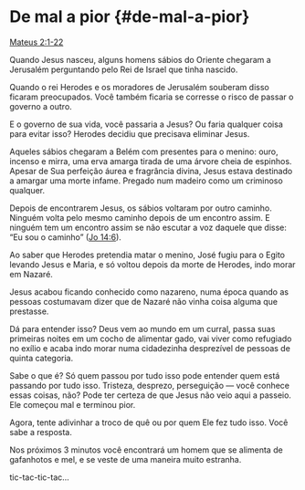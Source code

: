 # De mal a pior {#de-mal-a-pior}

[Mateus 2:1-22](http://bibliaonline.com.br/acf/mt/2/1-22)

Quando Jesus nasceu, alguns homens sábios do Oriente chegaram a Jerusalém perguntando pelo Rei de Israel que tinha nascido.

Quando o rei Herodes e os moradores de Jerusalém souberam disso ficaram preocupados. Você também ficaria se corresse o risco de passar o governo a outro.

E o governo de sua vida, você passaria a Jesus? Ou faria qualquer coisa para evitar isso? Herodes decidiu que precisava eliminar Jesus.

Aqueles sábios chegaram a Belém com presentes para o menino: ouro, incenso e mirra, uma erva amarga tirada de uma árvore cheia de espinhos. Apesar de Sua perfeição áurea e fragrância divina, Jesus estava destinado a amargar uma morte infame. Pregado num madeiro como um criminoso qualquer.

Depois de encontrarem Jesus, os sábios voltaram por outro caminho. Ninguém volta pelo mesmo caminho depois de um encontro assim. E ninguém tem um encontro assim se não escutar a voz daquele que disse: “Eu sou o caminho” ([Jo 14:6](http://bibliaonline.com.br/acf/jo/14/6)).

Ao saber que Herodes pretendia matar o menino, José fugiu para o Egito levando Jesus e Maria, e só voltou depois da morte de Herodes, indo morar em Nazaré.

Jesus acabou ficando conhecido como nazareno, numa época quando as pessoas costumavam dizer que de Nazaré não vinha coisa alguma que prestasse.

Dá para entender isso? Deus vem ao mundo em um curral, passa suas primeiras noites em um cocho de alimentar gado, vai viver como refugiado no exílio e acaba indo morar numa cidadezinha desprezível de pessoas de quinta categoria.

Sabe o que é? Só quem passou por tudo isso pode entender quem está passando por tudo isso. Tristeza, desprezo, perseguição — você conhece essas coisas, não? Pode ter certeza de que Jesus não veio aqui a passeio. Ele começou mal e terminou pior.

Agora, tente adivinhar a troco de quê ou por quem Ele fez tudo isso. Você sabe a resposta.

Nos próximos 3 minutos você encontrará um homem que se alimenta de gafanhotos e mel, e se veste de uma maneira muito estranha.

tic-tac-tic-tac...